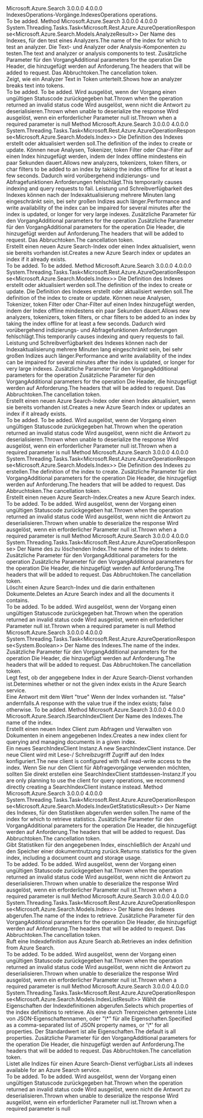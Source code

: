 <Type Name="IIndexesOperations" FullName="Microsoft.Azure.Search.IIndexesOperations">
  <TypeSignature Language="C#" Value="public interface IIndexesOperations" />
  <TypeSignature Language="ILAsm" Value=".class public interface auto ansi abstract IIndexesOperations" />
  <TypeSignature Language="DocId" Value="T:Microsoft.Azure.Search.IIndexesOperations" />
  <TypeSignature Language="VB.NET" Value="Public Interface IIndexesOperations" />
  <TypeSignature Language="F#" Value="type IIndexesOperations = interface" />
  <AssemblyInfo>
    <AssemblyName>Microsoft.Azure.Search</AssemblyName>
    <AssemblyVersion>3.0.0.0</AssemblyVersion>
    <AssemblyVersion>4.0.0.0</AssemblyVersion>
  </AssemblyInfo>
  <Interfaces />
  <Docs>
    <summary>
            <span data-ttu-id="3aaa5-101">IndexesOperations-Vorgänge.</span><span class="sxs-lookup"><span data-stu-id="3aaa5-101">IndexesOperations operations.</span></span>
            </summary>
    <remarks>To be added.</remarks>
  </Docs>
  <Members>
    <Member MemberName="AnalyzeWithHttpMessagesAsync">
      <MemberSignature Language="C#" Value="public System.Threading.Tasks.Task&lt;Microsoft.Rest.Azure.AzureOperationResponse&lt;Microsoft.Azure.Search.Models.AnalyzeResult&gt;&gt; AnalyzeWithHttpMessagesAsync (string indexName, Microsoft.Azure.Search.Models.AnalyzeRequest request, Microsoft.Azure.Search.Models.SearchRequestOptions searchRequestOptions = null, System.Collections.Generic.Dictionary&lt;string,System.Collections.Generic.List&lt;string&gt;&gt; customHeaders = null, System.Threading.CancellationToken cancellationToken = null);" />
      <MemberSignature Language="ILAsm" Value=".method public hidebysig newslot virtual instance class System.Threading.Tasks.Task`1&lt;class Microsoft.Rest.Azure.AzureOperationResponse`1&lt;class Microsoft.Azure.Search.Models.AnalyzeResult&gt;&gt; AnalyzeWithHttpMessagesAsync(string indexName, class Microsoft.Azure.Search.Models.AnalyzeRequest request, class Microsoft.Azure.Search.Models.SearchRequestOptions searchRequestOptions, class System.Collections.Generic.Dictionary`2&lt;string, class System.Collections.Generic.List`1&lt;string&gt;&gt; customHeaders, valuetype System.Threading.CancellationToken cancellationToken) cil managed" />
      <MemberSignature Language="DocId" Value="M:Microsoft.Azure.Search.IIndexesOperations.AnalyzeWithHttpMessagesAsync(System.String,Microsoft.Azure.Search.Models.AnalyzeRequest,Microsoft.Azure.Search.Models.SearchRequestOptions,System.Collections.Generic.Dictionary{System.String,System.Collections.Generic.List{System.String}},System.Threading.CancellationToken)" />
      <MemberSignature Language="F#" Value="abstract member AnalyzeWithHttpMessagesAsync : string * Microsoft.Azure.Search.Models.AnalyzeRequest * Microsoft.Azure.Search.Models.SearchRequestOptions * System.Collections.Generic.Dictionary&lt;string, System.Collections.Generic.List&lt;string&gt;&gt; * System.Threading.CancellationToken -&gt; System.Threading.Tasks.Task&lt;Microsoft.Rest.Azure.AzureOperationResponse&lt;Microsoft.Azure.Search.Models.AnalyzeResult&gt;&gt;" Usage="iIndexesOperations.AnalyzeWithHttpMessagesAsync (indexName, request, searchRequestOptions, customHeaders, cancellationToken)" />
      <MemberType>Method</MemberType>
      <AssemblyInfo>
        <AssemblyName>Microsoft.Azure.Search</AssemblyName>
        <AssemblyVersion>3.0.0.0</AssemblyVersion>
        <AssemblyVersion>4.0.0.0</AssemblyVersion>
      </AssemblyInfo>
      <ReturnValue>
        <ReturnType>System.Threading.Tasks.Task&lt;Microsoft.Rest.Azure.AzureOperationResponse&lt;Microsoft.Azure.Search.Models.AnalyzeResult&gt;&gt;</ReturnType>
      </ReturnValue>
      <Parameters>
        <Parameter Name="indexName" Type="System.String" />
        <Parameter Name="request" Type="Microsoft.Azure.Search.Models.AnalyzeRequest" />
        <Parameter Name="searchRequestOptions" Type="Microsoft.Azure.Search.Models.SearchRequestOptions" />
        <Parameter Name="customHeaders" Type="System.Collections.Generic.Dictionary&lt;System.String,System.Collections.Generic.List&lt;System.String&gt;&gt;" />
        <Parameter Name="cancellationToken" Type="System.Threading.CancellationToken" />
      </Parameters>
      <Docs>
        <param name="indexName">
            <span data-ttu-id="3aaa5-102">Der Name des Indexes, für den test eines Analyzers.</span><span class="sxs-lookup"><span data-stu-id="3aaa5-102">The name of the index for which to test an analyzer.</span></span>
            </param>
        <param name="request">
            <span data-ttu-id="3aaa5-103">Die Text- und Analyzer oder Analysis-Komponenten zu testen.</span><span class="sxs-lookup"><span data-stu-id="3aaa5-103">The text and analyzer or analysis components to test.</span></span>
            </param>
        <param name="searchRequestOptions">
            <span data-ttu-id="3aaa5-104">Zusätzliche Parameter für den Vorgang</span><span class="sxs-lookup"><span data-stu-id="3aaa5-104">Additional parameters for the operation</span></span>
            </param>
        <param name="customHeaders">
            <span data-ttu-id="3aaa5-105">Die Header, die hinzugefügt werden auf Anforderung.</span><span class="sxs-lookup"><span data-stu-id="3aaa5-105">The headers that will be added to request.</span></span>
            </param>
        <param name="cancellationToken">
            <span data-ttu-id="3aaa5-106">Das Abbruchtoken.</span><span class="sxs-lookup"><span data-stu-id="3aaa5-106">The cancellation token.</span></span>
            </param>
        <summary>
            <span data-ttu-id="3aaa5-107">Zeigt, wie ein Analyzer Text in Token unterteilt.</span><span class="sxs-lookup"><span data-stu-id="3aaa5-107">Shows how an analyzer breaks text into tokens.</span></span>
            <see href="https://docs.microsoft.com/rest/api/searchservice/test-analyzer" /></summary>
        <returns>To be added.</returns>
        <remarks>To be added.</remarks>
        <exception cref="T:Microsoft.Rest.Azure.CloudException">
            <span data-ttu-id="3aaa5-108">Wird ausgelöst, wenn der Vorgang einen ungültigen Statuscode zurückgegeben hat.</span><span class="sxs-lookup"><span data-stu-id="3aaa5-108">Thrown when the operation returned an invalid status code</span></span>
            </exception>
        <exception cref="T:Microsoft.Rest.SerializationException">
            <span data-ttu-id="3aaa5-109">Wird ausgelöst, wenn nicht die Antwort zu deserialisieren.</span><span class="sxs-lookup"><span data-stu-id="3aaa5-109">Thrown when unable to deserialize the response</span></span>
            </exception>
        <exception cref="T:Microsoft.Rest.ValidationException">
            <span data-ttu-id="3aaa5-110">Wird ausgelöst, wenn ein erforderlicher Parameter null ist.</span><span class="sxs-lookup"><span data-stu-id="3aaa5-110">Thrown when a required parameter is null</span></span>
            </exception>
      </Docs>
    </Member>
    <Member MemberName="CreateOrUpdateWithHttpMessagesAsync">
      <MemberSignature Language="C#" Value="public System.Threading.Tasks.Task&lt;Microsoft.Rest.Azure.AzureOperationResponse&lt;Microsoft.Azure.Search.Models.Index&gt;&gt; CreateOrUpdateWithHttpMessagesAsync (Microsoft.Azure.Search.Models.Index index, Nullable&lt;bool&gt; allowIndexDowntime = null, Microsoft.Azure.Search.Models.SearchRequestOptions searchRequestOptions = null, Microsoft.Azure.Search.Models.AccessCondition accessCondition = null, System.Collections.Generic.Dictionary&lt;string,System.Collections.Generic.List&lt;string&gt;&gt; customHeaders = null, System.Threading.CancellationToken cancellationToken = null);" />
      <MemberSignature Language="ILAsm" Value=".method public hidebysig newslot virtual instance class System.Threading.Tasks.Task`1&lt;class Microsoft.Rest.Azure.AzureOperationResponse`1&lt;class Microsoft.Azure.Search.Models.Index&gt;&gt; CreateOrUpdateWithHttpMessagesAsync(class Microsoft.Azure.Search.Models.Index index, valuetype System.Nullable`1&lt;bool&gt; allowIndexDowntime, class Microsoft.Azure.Search.Models.SearchRequestOptions searchRequestOptions, class Microsoft.Azure.Search.Models.AccessCondition accessCondition, class System.Collections.Generic.Dictionary`2&lt;string, class System.Collections.Generic.List`1&lt;string&gt;&gt; customHeaders, valuetype System.Threading.CancellationToken cancellationToken) cil managed" />
      <MemberSignature Language="DocId" Value="M:Microsoft.Azure.Search.IIndexesOperations.CreateOrUpdateWithHttpMessagesAsync(Microsoft.Azure.Search.Models.Index,System.Nullable{System.Boolean},Microsoft.Azure.Search.Models.SearchRequestOptions,Microsoft.Azure.Search.Models.AccessCondition,System.Collections.Generic.Dictionary{System.String,System.Collections.Generic.List{System.String}},System.Threading.CancellationToken)" />
      <MemberSignature Language="F#" Value="abstract member CreateOrUpdateWithHttpMessagesAsync : Microsoft.Azure.Search.Models.Index * Nullable&lt;bool&gt; * Microsoft.Azure.Search.Models.SearchRequestOptions * Microsoft.Azure.Search.Models.AccessCondition * System.Collections.Generic.Dictionary&lt;string, System.Collections.Generic.List&lt;string&gt;&gt; * System.Threading.CancellationToken -&gt; System.Threading.Tasks.Task&lt;Microsoft.Rest.Azure.AzureOperationResponse&lt;Microsoft.Azure.Search.Models.Index&gt;&gt;" Usage="iIndexesOperations.CreateOrUpdateWithHttpMessagesAsync (index, allowIndexDowntime, searchRequestOptions, accessCondition, customHeaders, cancellationToken)" />
      <MemberType>Method</MemberType>
      <AssemblyInfo>
        <AssemblyName>Microsoft.Azure.Search</AssemblyName>
        <AssemblyVersion>3.0.0.0</AssemblyVersion>
        <AssemblyVersion>4.0.0.0</AssemblyVersion>
      </AssemblyInfo>
      <ReturnValue>
        <ReturnType>System.Threading.Tasks.Task&lt;Microsoft.Rest.Azure.AzureOperationResponse&lt;Microsoft.Azure.Search.Models.Index&gt;&gt;</ReturnType>
      </ReturnValue>
      <Parameters>
        <Parameter Name="index" Type="Microsoft.Azure.Search.Models.Index" />
        <Parameter Name="allowIndexDowntime" Type="System.Nullable&lt;System.Boolean&gt;" />
        <Parameter Name="searchRequestOptions" Type="Microsoft.Azure.Search.Models.SearchRequestOptions" />
        <Parameter Name="accessCondition" Type="Microsoft.Azure.Search.Models.AccessCondition" />
        <Parameter Name="customHeaders" Type="System.Collections.Generic.Dictionary&lt;System.String,System.Collections.Generic.List&lt;System.String&gt;&gt;" />
        <Parameter Name="cancellationToken" Type="System.Threading.CancellationToken" />
      </Parameters>
      <Docs>
        <param name="index">
            <span data-ttu-id="3aaa5-111">Die Definition des Indexes erstellt oder aktualisiert werden soll.</span><span class="sxs-lookup"><span data-stu-id="3aaa5-111">The definition of the index to create or update.</span></span>
            </param>
        <param name="allowIndexDowntime">
            <span data-ttu-id="3aaa5-112">Können neue Analysen, Tokenizer, token Filter oder Char-Filter auf einen Index hinzugefügt werden, indem der Index offline mindestens ein paar Sekunden dauert.</span><span class="sxs-lookup"><span data-stu-id="3aaa5-112">Allows new analyzers, tokenizers, token filters, or char filters to be added to an index by taking the index offline for at least a few seconds.</span></span> <span data-ttu-id="3aaa5-113">Dadurch wird vorübergehend indizierungs- und Abfragefunktionen Anforderungen fehlschlägt.</span><span class="sxs-lookup"><span data-stu-id="3aaa5-113">This temporarily causes indexing and query requests to fail.</span></span> <span data-ttu-id="3aaa5-114">Leistung und Schreibverfügbarkeit des Indexes können nach der Indexaktualisierung mehrere Minuten lang eingeschränkt sein, bei sehr großen Indizes auch länger.</span><span class="sxs-lookup"><span data-stu-id="3aaa5-114">Performance and write availability of the index can be impaired for several minutes after the index is updated, or longer for very large indexes.</span></span>
            </param>
        <param name="searchRequestOptions">
            <span data-ttu-id="3aaa5-115">Zusätzliche Parameter für den Vorgang</span><span class="sxs-lookup"><span data-stu-id="3aaa5-115">Additional parameters for the operation</span></span>
            </param>
        <param name="accessCondition">
            <span data-ttu-id="3aaa5-116">Zusätzliche Parameter für den Vorgang</span><span class="sxs-lookup"><span data-stu-id="3aaa5-116">Additional parameters for the operation</span></span>
            </param>
        <param name="customHeaders">
            <span data-ttu-id="3aaa5-117">Die Header, die hinzugefügt werden auf Anforderung.</span><span class="sxs-lookup"><span data-stu-id="3aaa5-117">The headers that will be added to request.</span></span>
            </param>
        <param name="cancellationToken">
            <span data-ttu-id="3aaa5-118">Das Abbruchtoken.</span><span class="sxs-lookup"><span data-stu-id="3aaa5-118">The cancellation token.</span></span>
            </param>
        <summary>
            <span data-ttu-id="3aaa5-119">Erstellt einen neuen Azure Search-Index oder einen Index aktualisiert, wenn sie bereits vorhanden ist.</span><span class="sxs-lookup"><span data-stu-id="3aaa5-119">Creates a new Azure Search index or updates an index if it already exists.</span></span>
            </summary>
        <returns>To be added.</returns>
        <remarks>To be added.</remarks>
      </Docs>
    </Member>
    <Member MemberName="CreateOrUpdateWithHttpMessagesAsync">
      <MemberSignature Language="C#" Value="public System.Threading.Tasks.Task&lt;Microsoft.Rest.Azure.AzureOperationResponse&lt;Microsoft.Azure.Search.Models.Index&gt;&gt; CreateOrUpdateWithHttpMessagesAsync (string indexName, Microsoft.Azure.Search.Models.Index index, Nullable&lt;bool&gt; allowIndexDowntime = null, Microsoft.Azure.Search.Models.SearchRequestOptions searchRequestOptions = null, Microsoft.Azure.Search.Models.AccessCondition accessCondition = null, System.Collections.Generic.Dictionary&lt;string,System.Collections.Generic.List&lt;string&gt;&gt; customHeaders = null, System.Threading.CancellationToken cancellationToken = null);" />
      <MemberSignature Language="ILAsm" Value=".method public hidebysig newslot virtual instance class System.Threading.Tasks.Task`1&lt;class Microsoft.Rest.Azure.AzureOperationResponse`1&lt;class Microsoft.Azure.Search.Models.Index&gt;&gt; CreateOrUpdateWithHttpMessagesAsync(string indexName, class Microsoft.Azure.Search.Models.Index index, valuetype System.Nullable`1&lt;bool&gt; allowIndexDowntime, class Microsoft.Azure.Search.Models.SearchRequestOptions searchRequestOptions, class Microsoft.Azure.Search.Models.AccessCondition accessCondition, class System.Collections.Generic.Dictionary`2&lt;string, class System.Collections.Generic.List`1&lt;string&gt;&gt; customHeaders, valuetype System.Threading.CancellationToken cancellationToken) cil managed" />
      <MemberSignature Language="DocId" Value="M:Microsoft.Azure.Search.IIndexesOperations.CreateOrUpdateWithHttpMessagesAsync(System.String,Microsoft.Azure.Search.Models.Index,System.Nullable{System.Boolean},Microsoft.Azure.Search.Models.SearchRequestOptions,Microsoft.Azure.Search.Models.AccessCondition,System.Collections.Generic.Dictionary{System.String,System.Collections.Generic.List{System.String}},System.Threading.CancellationToken)" />
      <MemberSignature Language="F#" Value="abstract member CreateOrUpdateWithHttpMessagesAsync : string * Microsoft.Azure.Search.Models.Index * Nullable&lt;bool&gt; * Microsoft.Azure.Search.Models.SearchRequestOptions * Microsoft.Azure.Search.Models.AccessCondition * System.Collections.Generic.Dictionary&lt;string, System.Collections.Generic.List&lt;string&gt;&gt; * System.Threading.CancellationToken -&gt; System.Threading.Tasks.Task&lt;Microsoft.Rest.Azure.AzureOperationResponse&lt;Microsoft.Azure.Search.Models.Index&gt;&gt;" Usage="iIndexesOperations.CreateOrUpdateWithHttpMessagesAsync (indexName, index, allowIndexDowntime, searchRequestOptions, accessCondition, customHeaders, cancellationToken)" />
      <MemberType>Method</MemberType>
      <AssemblyInfo>
        <AssemblyName>Microsoft.Azure.Search</AssemblyName>
        <AssemblyVersion>3.0.0.0</AssemblyVersion>
        <AssemblyVersion>4.0.0.0</AssemblyVersion>
      </AssemblyInfo>
      <ReturnValue>
        <ReturnType>System.Threading.Tasks.Task&lt;Microsoft.Rest.Azure.AzureOperationResponse&lt;Microsoft.Azure.Search.Models.Index&gt;&gt;</ReturnType>
      </ReturnValue>
      <Parameters>
        <Parameter Name="indexName" Type="System.String" />
        <Parameter Name="index" Type="Microsoft.Azure.Search.Models.Index" />
        <Parameter Name="allowIndexDowntime" Type="System.Nullable&lt;System.Boolean&gt;" />
        <Parameter Name="searchRequestOptions" Type="Microsoft.Azure.Search.Models.SearchRequestOptions" />
        <Parameter Name="accessCondition" Type="Microsoft.Azure.Search.Models.AccessCondition" />
        <Parameter Name="customHeaders" Type="System.Collections.Generic.Dictionary&lt;System.String,System.Collections.Generic.List&lt;System.String&gt;&gt;" />
        <Parameter Name="cancellationToken" Type="System.Threading.CancellationToken" />
      </Parameters>
      <Docs>
        <param name="indexName">
            <span data-ttu-id="3aaa5-120">Die Definition des Indexes erstellt oder aktualisiert werden soll.</span><span class="sxs-lookup"><span data-stu-id="3aaa5-120">The definition of the index to create or update.</span></span>
            </param>
        <param name="index">
            <span data-ttu-id="3aaa5-121">Die Definition des Indexes erstellt oder aktualisiert werden soll.</span><span class="sxs-lookup"><span data-stu-id="3aaa5-121">The definition of the index to create or update.</span></span>
            </param>
        <param name="allowIndexDowntime">
            <span data-ttu-id="3aaa5-122">Können neue Analysen, Tokenizer, token Filter oder Char-Filter auf einen Index hinzugefügt werden, indem der Index offline mindestens ein paar Sekunden dauert.</span><span class="sxs-lookup"><span data-stu-id="3aaa5-122">Allows new analyzers, tokenizers, token filters, or char filters to be added to an index by taking the index offline for at least a few seconds.</span></span> <span data-ttu-id="3aaa5-123">Dadurch wird vorübergehend indizierungs- und Abfragefunktionen Anforderungen fehlschlägt.</span><span class="sxs-lookup"><span data-stu-id="3aaa5-123">This temporarily causes indexing and query requests to fail.</span></span> <span data-ttu-id="3aaa5-124">Leistung und Schreibverfügbarkeit des Indexes können nach der Indexaktualisierung mehrere Minuten lang eingeschränkt sein, bei sehr großen Indizes auch länger.</span><span class="sxs-lookup"><span data-stu-id="3aaa5-124">Performance and write availability of the index can be impaired for several minutes after the index is updated, or longer for very large indexes.</span></span>
            </param>
        <param name="searchRequestOptions">
            <span data-ttu-id="3aaa5-125">Zusätzliche Parameter für den Vorgang</span><span class="sxs-lookup"><span data-stu-id="3aaa5-125">Additional parameters for the operation</span></span>
            </param>
        <param name="accessCondition">
            <span data-ttu-id="3aaa5-126">Zusätzliche Parameter für den Vorgang</span><span class="sxs-lookup"><span data-stu-id="3aaa5-126">Additional parameters for the operation</span></span>
            </param>
        <param name="customHeaders">
            <span data-ttu-id="3aaa5-127">Die Header, die hinzugefügt werden auf Anforderung.</span><span class="sxs-lookup"><span data-stu-id="3aaa5-127">The headers that will be added to request.</span></span>
            </param>
        <param name="cancellationToken">
            <span data-ttu-id="3aaa5-128">Das Abbruchtoken.</span><span class="sxs-lookup"><span data-stu-id="3aaa5-128">The cancellation token.</span></span>
            </param>
        <summary>
            <span data-ttu-id="3aaa5-129">Erstellt einen neuen Azure Search-Index oder einen Index aktualisiert, wenn sie bereits vorhanden ist.</span><span class="sxs-lookup"><span data-stu-id="3aaa5-129">Creates a new Azure Search index or updates an index if it already exists.</span></span>
            <see href="https://docs.microsoft.com/rest/api/searchservice/Update-Index" /></summary>
        <returns>To be added.</returns>
        <remarks>To be added.</remarks>
        <exception cref="T:Microsoft.Rest.Azure.CloudException">
            <span data-ttu-id="3aaa5-130">Wird ausgelöst, wenn der Vorgang einen ungültigen Statuscode zurückgegeben hat.</span><span class="sxs-lookup"><span data-stu-id="3aaa5-130">Thrown when the operation returned an invalid status code</span></span>
            </exception>
        <exception cref="T:Microsoft.Rest.SerializationException">
            <span data-ttu-id="3aaa5-131">Wird ausgelöst, wenn nicht die Antwort zu deserialisieren.</span><span class="sxs-lookup"><span data-stu-id="3aaa5-131">Thrown when unable to deserialize the response</span></span>
            </exception>
        <exception cref="T:Microsoft.Rest.ValidationException">
            <span data-ttu-id="3aaa5-132">Wird ausgelöst, wenn ein erforderlicher Parameter null ist.</span><span class="sxs-lookup"><span data-stu-id="3aaa5-132">Thrown when a required parameter is null</span></span>
            </exception>
      </Docs>
    </Member>
    <Member MemberName="CreateWithHttpMessagesAsync">
      <MemberSignature Language="C#" Value="public System.Threading.Tasks.Task&lt;Microsoft.Rest.Azure.AzureOperationResponse&lt;Microsoft.Azure.Search.Models.Index&gt;&gt; CreateWithHttpMessagesAsync (Microsoft.Azure.Search.Models.Index index, Microsoft.Azure.Search.Models.SearchRequestOptions searchRequestOptions = null, System.Collections.Generic.Dictionary&lt;string,System.Collections.Generic.List&lt;string&gt;&gt; customHeaders = null, System.Threading.CancellationToken cancellationToken = null);" />
      <MemberSignature Language="ILAsm" Value=".method public hidebysig newslot virtual instance class System.Threading.Tasks.Task`1&lt;class Microsoft.Rest.Azure.AzureOperationResponse`1&lt;class Microsoft.Azure.Search.Models.Index&gt;&gt; CreateWithHttpMessagesAsync(class Microsoft.Azure.Search.Models.Index index, class Microsoft.Azure.Search.Models.SearchRequestOptions searchRequestOptions, class System.Collections.Generic.Dictionary`2&lt;string, class System.Collections.Generic.List`1&lt;string&gt;&gt; customHeaders, valuetype System.Threading.CancellationToken cancellationToken) cil managed" />
      <MemberSignature Language="DocId" Value="M:Microsoft.Azure.Search.IIndexesOperations.CreateWithHttpMessagesAsync(Microsoft.Azure.Search.Models.Index,Microsoft.Azure.Search.Models.SearchRequestOptions,System.Collections.Generic.Dictionary{System.String,System.Collections.Generic.List{System.String}},System.Threading.CancellationToken)" />
      <MemberSignature Language="F#" Value="abstract member CreateWithHttpMessagesAsync : Microsoft.Azure.Search.Models.Index * Microsoft.Azure.Search.Models.SearchRequestOptions * System.Collections.Generic.Dictionary&lt;string, System.Collections.Generic.List&lt;string&gt;&gt; * System.Threading.CancellationToken -&gt; System.Threading.Tasks.Task&lt;Microsoft.Rest.Azure.AzureOperationResponse&lt;Microsoft.Azure.Search.Models.Index&gt;&gt;" Usage="iIndexesOperations.CreateWithHttpMessagesAsync (index, searchRequestOptions, customHeaders, cancellationToken)" />
      <MemberType>Method</MemberType>
      <AssemblyInfo>
        <AssemblyName>Microsoft.Azure.Search</AssemblyName>
        <AssemblyVersion>3.0.0.0</AssemblyVersion>
        <AssemblyVersion>4.0.0.0</AssemblyVersion>
      </AssemblyInfo>
      <ReturnValue>
        <ReturnType>System.Threading.Tasks.Task&lt;Microsoft.Rest.Azure.AzureOperationResponse&lt;Microsoft.Azure.Search.Models.Index&gt;&gt;</ReturnType>
      </ReturnValue>
      <Parameters>
        <Parameter Name="index" Type="Microsoft.Azure.Search.Models.Index" />
        <Parameter Name="searchRequestOptions" Type="Microsoft.Azure.Search.Models.SearchRequestOptions" />
        <Parameter Name="customHeaders" Type="System.Collections.Generic.Dictionary&lt;System.String,System.Collections.Generic.List&lt;System.String&gt;&gt;" />
        <Parameter Name="cancellationToken" Type="System.Threading.CancellationToken" />
      </Parameters>
      <Docs>
        <param name="index">
            <span data-ttu-id="3aaa5-133">Die Definition des Indexes zu erstellen.</span><span class="sxs-lookup"><span data-stu-id="3aaa5-133">The definition of the index to create.</span></span>
            </param>
        <param name="searchRequestOptions">
            <span data-ttu-id="3aaa5-134">Zusätzliche Parameter für den Vorgang</span><span class="sxs-lookup"><span data-stu-id="3aaa5-134">Additional parameters for the operation</span></span>
            </param>
        <param name="customHeaders">
            <span data-ttu-id="3aaa5-135">Die Header, die hinzugefügt werden auf Anforderung.</span><span class="sxs-lookup"><span data-stu-id="3aaa5-135">The headers that will be added to request.</span></span>
            </param>
        <param name="cancellationToken">
            <span data-ttu-id="3aaa5-136">Das Abbruchtoken.</span><span class="sxs-lookup"><span data-stu-id="3aaa5-136">The cancellation token.</span></span>
            </param>
        <summary>
            <span data-ttu-id="3aaa5-137">Erstellt einen neuen Azure Search-Index.</span><span class="sxs-lookup"><span data-stu-id="3aaa5-137">Creates a new Azure Search index.</span></span>
            <see href="https://docs.microsoft.com/rest/api/searchservice/Create-Index" /></summary>
        <returns>To be added.</returns>
        <remarks>To be added.</remarks>
        <exception cref="T:Microsoft.Rest.Azure.CloudException">
            <span data-ttu-id="3aaa5-138">Wird ausgelöst, wenn der Vorgang einen ungültigen Statuscode zurückgegeben hat.</span><span class="sxs-lookup"><span data-stu-id="3aaa5-138">Thrown when the operation returned an invalid status code</span></span>
            </exception>
        <exception cref="T:Microsoft.Rest.SerializationException">
            <span data-ttu-id="3aaa5-139">Wird ausgelöst, wenn nicht die Antwort zu deserialisieren.</span><span class="sxs-lookup"><span data-stu-id="3aaa5-139">Thrown when unable to deserialize the response</span></span>
            </exception>
        <exception cref="T:Microsoft.Rest.ValidationException">
            <span data-ttu-id="3aaa5-140">Wird ausgelöst, wenn ein erforderlicher Parameter null ist.</span><span class="sxs-lookup"><span data-stu-id="3aaa5-140">Thrown when a required parameter is null</span></span>
            </exception>
      </Docs>
    </Member>
    <Member MemberName="DeleteWithHttpMessagesAsync">
      <MemberSignature Language="C#" Value="public System.Threading.Tasks.Task&lt;Microsoft.Rest.Azure.AzureOperationResponse&gt; DeleteWithHttpMessagesAsync (string indexName, Microsoft.Azure.Search.Models.SearchRequestOptions searchRequestOptions = null, Microsoft.Azure.Search.Models.AccessCondition accessCondition = null, System.Collections.Generic.Dictionary&lt;string,System.Collections.Generic.List&lt;string&gt;&gt; customHeaders = null, System.Threading.CancellationToken cancellationToken = null);" />
      <MemberSignature Language="ILAsm" Value=".method public hidebysig newslot virtual instance class System.Threading.Tasks.Task`1&lt;class Microsoft.Rest.Azure.AzureOperationResponse&gt; DeleteWithHttpMessagesAsync(string indexName, class Microsoft.Azure.Search.Models.SearchRequestOptions searchRequestOptions, class Microsoft.Azure.Search.Models.AccessCondition accessCondition, class System.Collections.Generic.Dictionary`2&lt;string, class System.Collections.Generic.List`1&lt;string&gt;&gt; customHeaders, valuetype System.Threading.CancellationToken cancellationToken) cil managed" />
      <MemberSignature Language="DocId" Value="M:Microsoft.Azure.Search.IIndexesOperations.DeleteWithHttpMessagesAsync(System.String,Microsoft.Azure.Search.Models.SearchRequestOptions,Microsoft.Azure.Search.Models.AccessCondition,System.Collections.Generic.Dictionary{System.String,System.Collections.Generic.List{System.String}},System.Threading.CancellationToken)" />
      <MemberSignature Language="F#" Value="abstract member DeleteWithHttpMessagesAsync : string * Microsoft.Azure.Search.Models.SearchRequestOptions * Microsoft.Azure.Search.Models.AccessCondition * System.Collections.Generic.Dictionary&lt;string, System.Collections.Generic.List&lt;string&gt;&gt; * System.Threading.CancellationToken -&gt; System.Threading.Tasks.Task&lt;Microsoft.Rest.Azure.AzureOperationResponse&gt;" Usage="iIndexesOperations.DeleteWithHttpMessagesAsync (indexName, searchRequestOptions, accessCondition, customHeaders, cancellationToken)" />
      <MemberType>Method</MemberType>
      <AssemblyInfo>
        <AssemblyName>Microsoft.Azure.Search</AssemblyName>
        <AssemblyVersion>3.0.0.0</AssemblyVersion>
        <AssemblyVersion>4.0.0.0</AssemblyVersion>
      </AssemblyInfo>
      <ReturnValue>
        <ReturnType>System.Threading.Tasks.Task&lt;Microsoft.Rest.Azure.AzureOperationResponse&gt;</ReturnType>
      </ReturnValue>
      <Parameters>
        <Parameter Name="indexName" Type="System.String" />
        <Parameter Name="searchRequestOptions" Type="Microsoft.Azure.Search.Models.SearchRequestOptions" />
        <Parameter Name="accessCondition" Type="Microsoft.Azure.Search.Models.AccessCondition" />
        <Parameter Name="customHeaders" Type="System.Collections.Generic.Dictionary&lt;System.String,System.Collections.Generic.List&lt;System.String&gt;&gt;" />
        <Parameter Name="cancellationToken" Type="System.Threading.CancellationToken" />
      </Parameters>
      <Docs>
        <param name="indexName">
            <span data-ttu-id="3aaa5-141">Der Name des zu löschenden Index.</span><span class="sxs-lookup"><span data-stu-id="3aaa5-141">The name of the index to delete.</span></span>
            </param>
        <param name="searchRequestOptions">
            <span data-ttu-id="3aaa5-142">Zusätzliche Parameter für den Vorgang</span><span class="sxs-lookup"><span data-stu-id="3aaa5-142">Additional parameters for the operation</span></span>
            </param>
        <param name="accessCondition">
            <span data-ttu-id="3aaa5-143">Zusätzliche Parameter für den Vorgang</span><span class="sxs-lookup"><span data-stu-id="3aaa5-143">Additional parameters for the operation</span></span>
            </param>
        <param name="customHeaders">
            <span data-ttu-id="3aaa5-144">Die Header, die hinzugefügt werden auf Anforderung.</span><span class="sxs-lookup"><span data-stu-id="3aaa5-144">The headers that will be added to request.</span></span>
            </param>
        <param name="cancellationToken">
            <span data-ttu-id="3aaa5-145">Das Abbruchtoken.</span><span class="sxs-lookup"><span data-stu-id="3aaa5-145">The cancellation token.</span></span>
            </param>
        <summary>
            <span data-ttu-id="3aaa5-146">Löscht einen Azure Search-Index und die darin enthaltenen Dokumente.</span><span class="sxs-lookup"><span data-stu-id="3aaa5-146">Deletes an Azure Search index and all the documents it contains.</span></span>
            <see href="https://docs.microsoft.com/rest/api/searchservice/Delete-Index" /></summary>
        <returns>To be added.</returns>
        <remarks>To be added.</remarks>
        <exception cref="T:Microsoft.Rest.Azure.CloudException">
            <span data-ttu-id="3aaa5-147">Wird ausgelöst, wenn der Vorgang einen ungültigen Statuscode zurückgegeben hat.</span><span class="sxs-lookup"><span data-stu-id="3aaa5-147">Thrown when the operation returned an invalid status code</span></span>
            </exception>
        <exception cref="T:Microsoft.Rest.ValidationException">
            <span data-ttu-id="3aaa5-148">Wird ausgelöst, wenn ein erforderlicher Parameter null ist.</span><span class="sxs-lookup"><span data-stu-id="3aaa5-148">Thrown when a required parameter is null</span></span>
            </exception>
      </Docs>
    </Member>
    <Member MemberName="ExistsWithHttpMessagesAsync">
      <MemberSignature Language="C#" Value="public System.Threading.Tasks.Task&lt;Microsoft.Rest.Azure.AzureOperationResponse&lt;bool&gt;&gt; ExistsWithHttpMessagesAsync (string indexName, Microsoft.Azure.Search.Models.SearchRequestOptions searchRequestOptions = null, System.Collections.Generic.Dictionary&lt;string,System.Collections.Generic.List&lt;string&gt;&gt; customHeaders = null, System.Threading.CancellationToken cancellationToken = null);" />
      <MemberSignature Language="ILAsm" Value=".method public hidebysig newslot virtual instance class System.Threading.Tasks.Task`1&lt;class Microsoft.Rest.Azure.AzureOperationResponse`1&lt;bool&gt;&gt; ExistsWithHttpMessagesAsync(string indexName, class Microsoft.Azure.Search.Models.SearchRequestOptions searchRequestOptions, class System.Collections.Generic.Dictionary`2&lt;string, class System.Collections.Generic.List`1&lt;string&gt;&gt; customHeaders, valuetype System.Threading.CancellationToken cancellationToken) cil managed" />
      <MemberSignature Language="DocId" Value="M:Microsoft.Azure.Search.IIndexesOperations.ExistsWithHttpMessagesAsync(System.String,Microsoft.Azure.Search.Models.SearchRequestOptions,System.Collections.Generic.Dictionary{System.String,System.Collections.Generic.List{System.String}},System.Threading.CancellationToken)" />
      <MemberSignature Language="F#" Value="abstract member ExistsWithHttpMessagesAsync : string * Microsoft.Azure.Search.Models.SearchRequestOptions * System.Collections.Generic.Dictionary&lt;string, System.Collections.Generic.List&lt;string&gt;&gt; * System.Threading.CancellationToken -&gt; System.Threading.Tasks.Task&lt;Microsoft.Rest.Azure.AzureOperationResponse&lt;bool&gt;&gt;" Usage="iIndexesOperations.ExistsWithHttpMessagesAsync (indexName, searchRequestOptions, customHeaders, cancellationToken)" />
      <MemberType>Method</MemberType>
      <AssemblyInfo>
        <AssemblyName>Microsoft.Azure.Search</AssemblyName>
        <AssemblyVersion>3.0.0.0</AssemblyVersion>
        <AssemblyVersion>4.0.0.0</AssemblyVersion>
      </AssemblyInfo>
      <ReturnValue>
        <ReturnType>System.Threading.Tasks.Task&lt;Microsoft.Rest.Azure.AzureOperationResponse&lt;System.Boolean&gt;&gt;</ReturnType>
      </ReturnValue>
      <Parameters>
        <Parameter Name="indexName" Type="System.String" />
        <Parameter Name="searchRequestOptions" Type="Microsoft.Azure.Search.Models.SearchRequestOptions" />
        <Parameter Name="customHeaders" Type="System.Collections.Generic.Dictionary&lt;System.String,System.Collections.Generic.List&lt;System.String&gt;&gt;" />
        <Parameter Name="cancellationToken" Type="System.Threading.CancellationToken" />
      </Parameters>
      <Docs>
        <param name="indexName">
            <span data-ttu-id="3aaa5-149">Der Name des Indexes.</span><span class="sxs-lookup"><span data-stu-id="3aaa5-149">The name of the index.</span></span>
            </param>
        <param name="searchRequestOptions">
            <span data-ttu-id="3aaa5-150">Zusätzliche Parameter für den Vorgang</span><span class="sxs-lookup"><span data-stu-id="3aaa5-150">Additional parameters for the operation</span></span>
            </param>
        <param name="customHeaders">
            <span data-ttu-id="3aaa5-151">Die Header, die hinzugefügt werden auf Anforderung.</span><span class="sxs-lookup"><span data-stu-id="3aaa5-151">The headers that will be added to request.</span></span>
            </param>
        <param name="cancellationToken">
            <span data-ttu-id="3aaa5-152">Das Abbruchtoken.</span><span class="sxs-lookup"><span data-stu-id="3aaa5-152">The cancellation token.</span></span>
            </param>
        <summary>
            <span data-ttu-id="3aaa5-153">Legt fest, ob der angegebene Index in der Azure Search-Dienst vorhanden ist.</span><span class="sxs-lookup"><span data-stu-id="3aaa5-153">Determines whether or not the given index exists in the Azure Search service.</span></span>
            </summary>
        <returns>
            <span data-ttu-id="3aaa5-154">Eine Antwort mit dem Wert <c>"true"</c> Wenn der Index vorhanden ist. <c>"false"</c> andernfalls.</span><span class="sxs-lookup"><span data-stu-id="3aaa5-154">A response with the value <c>true</c> if the index exists; <c>false</c> otherwise.</span></span>
            </returns>
        <remarks>To be added.</remarks>
      </Docs>
    </Member>
    <Member MemberName="GetClient">
      <MemberSignature Language="C#" Value="public Microsoft.Azure.Search.ISearchIndexClient GetClient (string indexName);" />
      <MemberSignature Language="ILAsm" Value=".method public hidebysig newslot virtual instance class Microsoft.Azure.Search.ISearchIndexClient GetClient(string indexName) cil managed" />
      <MemberSignature Language="DocId" Value="M:Microsoft.Azure.Search.IIndexesOperations.GetClient(System.String)" />
      <MemberSignature Language="VB.NET" Value="Public Function GetClient (indexName As String) As ISearchIndexClient" />
      <MemberSignature Language="F#" Value="abstract member GetClient : string -&gt; Microsoft.Azure.Search.ISearchIndexClient" Usage="iIndexesOperations.GetClient indexName" />
      <MemberType>Method</MemberType>
      <AssemblyInfo>
        <AssemblyName>Microsoft.Azure.Search</AssemblyName>
        <AssemblyVersion>3.0.0.0</AssemblyVersion>
        <AssemblyVersion>4.0.0.0</AssemblyVersion>
      </AssemblyInfo>
      <ReturnValue>
        <ReturnType>Microsoft.Azure.Search.ISearchIndexClient</ReturnType>
      </ReturnValue>
      <Parameters>
        <Parameter Name="indexName" Type="System.String" />
      </Parameters>
      <Docs>
        <param name="indexName"><span data-ttu-id="3aaa5-155">Der Name des Indexes.</span><span class="sxs-lookup"><span data-stu-id="3aaa5-155">The name of the index.</span></span></param>
        <summary>
            <span data-ttu-id="3aaa5-156">Erstellt einen neuen Index Client zum Abfragen und Verwalten von Dokumenten in einem angegebenen Index.</span><span class="sxs-lookup"><span data-stu-id="3aaa5-156">Creates a new index client for querying and managing documents in a given index.</span></span>
            </summary>
        <returns><span data-ttu-id="3aaa5-157">Ein neues <c cref="T:Microsoft.Azure.Search.SearchIndexClient">SearchIndexClient</c> Instanz.</span><span class="sxs-lookup"><span data-stu-id="3aaa5-157">A new <c cref="T:Microsoft.Azure.Search.SearchIndexClient">SearchIndexClient</c> instance.</span></span></returns>
        <remarks>
            <span data-ttu-id="3aaa5-158">Der neue Client wird mit Lese-/ Schreibzugriff Zugriff auf den Index konfiguriert.</span><span class="sxs-lookup"><span data-stu-id="3aaa5-158">The new client is configured with full read-write access to the index.</span></span> <span data-ttu-id="3aaa5-159">Wenn Sie nur den Client für Abfragevorgänge verwenden möchten, sollten Sie direkt erstellen eine <c cref="T:Microsoft.Azure.Search.SearchIndexClient">SearchIndexClient</c> stattdessen-Instanz.</span><span class="sxs-lookup"><span data-stu-id="3aaa5-159">If you are only planning to use the client for query operations, we recommend directly creating a <c cref="T:Microsoft.Azure.Search.SearchIndexClient">SearchIndexClient</c> instance instead.</span></span>
            </remarks>
      </Docs>
    </Member>
    <Member MemberName="GetStatisticsWithHttpMessagesAsync">
      <MemberSignature Language="C#" Value="public System.Threading.Tasks.Task&lt;Microsoft.Rest.Azure.AzureOperationResponse&lt;Microsoft.Azure.Search.Models.IndexGetStatisticsResult&gt;&gt; GetStatisticsWithHttpMessagesAsync (string indexName, Microsoft.Azure.Search.Models.SearchRequestOptions searchRequestOptions = null, System.Collections.Generic.Dictionary&lt;string,System.Collections.Generic.List&lt;string&gt;&gt; customHeaders = null, System.Threading.CancellationToken cancellationToken = null);" />
      <MemberSignature Language="ILAsm" Value=".method public hidebysig newslot virtual instance class System.Threading.Tasks.Task`1&lt;class Microsoft.Rest.Azure.AzureOperationResponse`1&lt;class Microsoft.Azure.Search.Models.IndexGetStatisticsResult&gt;&gt; GetStatisticsWithHttpMessagesAsync(string indexName, class Microsoft.Azure.Search.Models.SearchRequestOptions searchRequestOptions, class System.Collections.Generic.Dictionary`2&lt;string, class System.Collections.Generic.List`1&lt;string&gt;&gt; customHeaders, valuetype System.Threading.CancellationToken cancellationToken) cil managed" />
      <MemberSignature Language="DocId" Value="M:Microsoft.Azure.Search.IIndexesOperations.GetStatisticsWithHttpMessagesAsync(System.String,Microsoft.Azure.Search.Models.SearchRequestOptions,System.Collections.Generic.Dictionary{System.String,System.Collections.Generic.List{System.String}},System.Threading.CancellationToken)" />
      <MemberSignature Language="F#" Value="abstract member GetStatisticsWithHttpMessagesAsync : string * Microsoft.Azure.Search.Models.SearchRequestOptions * System.Collections.Generic.Dictionary&lt;string, System.Collections.Generic.List&lt;string&gt;&gt; * System.Threading.CancellationToken -&gt; System.Threading.Tasks.Task&lt;Microsoft.Rest.Azure.AzureOperationResponse&lt;Microsoft.Azure.Search.Models.IndexGetStatisticsResult&gt;&gt;" Usage="iIndexesOperations.GetStatisticsWithHttpMessagesAsync (indexName, searchRequestOptions, customHeaders, cancellationToken)" />
      <MemberType>Method</MemberType>
      <AssemblyInfo>
        <AssemblyName>Microsoft.Azure.Search</AssemblyName>
        <AssemblyVersion>3.0.0.0</AssemblyVersion>
        <AssemblyVersion>4.0.0.0</AssemblyVersion>
      </AssemblyInfo>
      <ReturnValue>
        <ReturnType>System.Threading.Tasks.Task&lt;Microsoft.Rest.Azure.AzureOperationResponse&lt;Microsoft.Azure.Search.Models.IndexGetStatisticsResult&gt;&gt;</ReturnType>
      </ReturnValue>
      <Parameters>
        <Parameter Name="indexName" Type="System.String" />
        <Parameter Name="searchRequestOptions" Type="Microsoft.Azure.Search.Models.SearchRequestOptions" />
        <Parameter Name="customHeaders" Type="System.Collections.Generic.Dictionary&lt;System.String,System.Collections.Generic.List&lt;System.String&gt;&gt;" />
        <Parameter Name="cancellationToken" Type="System.Threading.CancellationToken" />
      </Parameters>
      <Docs>
        <param name="indexName">
            <span data-ttu-id="3aaa5-160">Der Name des Indexes, für den Statistiken abgerufen werden sollen.</span><span class="sxs-lookup"><span data-stu-id="3aaa5-160">The name of the index for which to retrieve statistics.</span></span>
            </param>
        <param name="searchRequestOptions">
            <span data-ttu-id="3aaa5-161">Zusätzliche Parameter für den Vorgang</span><span class="sxs-lookup"><span data-stu-id="3aaa5-161">Additional parameters for the operation</span></span>
            </param>
        <param name="customHeaders">
            <span data-ttu-id="3aaa5-162">Die Header, die hinzugefügt werden auf Anforderung.</span><span class="sxs-lookup"><span data-stu-id="3aaa5-162">The headers that will be added to request.</span></span>
            </param>
        <param name="cancellationToken">
            <span data-ttu-id="3aaa5-163">Das Abbruchtoken.</span><span class="sxs-lookup"><span data-stu-id="3aaa5-163">The cancellation token.</span></span>
            </param>
        <summary>
            <span data-ttu-id="3aaa5-164">Gibt Statistiken für den angegebenen Index, einschließlich der Anzahl und den Speicher einer dokumentnutzung zurück.</span><span class="sxs-lookup"><span data-stu-id="3aaa5-164">Returns statistics for the given index, including a document count and storage usage.</span></span>
            <see href="https://docs.microsoft.com/rest/api/searchservice/Get-Index-Statistics" /></summary>
        <returns>To be added.</returns>
        <remarks>To be added.</remarks>
        <exception cref="T:Microsoft.Rest.Azure.CloudException">
            <span data-ttu-id="3aaa5-165">Wird ausgelöst, wenn der Vorgang einen ungültigen Statuscode zurückgegeben hat.</span><span class="sxs-lookup"><span data-stu-id="3aaa5-165">Thrown when the operation returned an invalid status code</span></span>
            </exception>
        <exception cref="T:Microsoft.Rest.SerializationException">
            <span data-ttu-id="3aaa5-166">Wird ausgelöst, wenn nicht die Antwort zu deserialisieren.</span><span class="sxs-lookup"><span data-stu-id="3aaa5-166">Thrown when unable to deserialize the response</span></span>
            </exception>
        <exception cref="T:Microsoft.Rest.ValidationException">
            <span data-ttu-id="3aaa5-167">Wird ausgelöst, wenn ein erforderlicher Parameter null ist.</span><span class="sxs-lookup"><span data-stu-id="3aaa5-167">Thrown when a required parameter is null</span></span>
            </exception>
      </Docs>
    </Member>
    <Member MemberName="GetWithHttpMessagesAsync">
      <MemberSignature Language="C#" Value="public System.Threading.Tasks.Task&lt;Microsoft.Rest.Azure.AzureOperationResponse&lt;Microsoft.Azure.Search.Models.Index&gt;&gt; GetWithHttpMessagesAsync (string indexName, Microsoft.Azure.Search.Models.SearchRequestOptions searchRequestOptions = null, System.Collections.Generic.Dictionary&lt;string,System.Collections.Generic.List&lt;string&gt;&gt; customHeaders = null, System.Threading.CancellationToken cancellationToken = null);" />
      <MemberSignature Language="ILAsm" Value=".method public hidebysig newslot virtual instance class System.Threading.Tasks.Task`1&lt;class Microsoft.Rest.Azure.AzureOperationResponse`1&lt;class Microsoft.Azure.Search.Models.Index&gt;&gt; GetWithHttpMessagesAsync(string indexName, class Microsoft.Azure.Search.Models.SearchRequestOptions searchRequestOptions, class System.Collections.Generic.Dictionary`2&lt;string, class System.Collections.Generic.List`1&lt;string&gt;&gt; customHeaders, valuetype System.Threading.CancellationToken cancellationToken) cil managed" />
      <MemberSignature Language="DocId" Value="M:Microsoft.Azure.Search.IIndexesOperations.GetWithHttpMessagesAsync(System.String,Microsoft.Azure.Search.Models.SearchRequestOptions,System.Collections.Generic.Dictionary{System.String,System.Collections.Generic.List{System.String}},System.Threading.CancellationToken)" />
      <MemberSignature Language="F#" Value="abstract member GetWithHttpMessagesAsync : string * Microsoft.Azure.Search.Models.SearchRequestOptions * System.Collections.Generic.Dictionary&lt;string, System.Collections.Generic.List&lt;string&gt;&gt; * System.Threading.CancellationToken -&gt; System.Threading.Tasks.Task&lt;Microsoft.Rest.Azure.AzureOperationResponse&lt;Microsoft.Azure.Search.Models.Index&gt;&gt;" Usage="iIndexesOperations.GetWithHttpMessagesAsync (indexName, searchRequestOptions, customHeaders, cancellationToken)" />
      <MemberType>Method</MemberType>
      <AssemblyInfo>
        <AssemblyName>Microsoft.Azure.Search</AssemblyName>
        <AssemblyVersion>3.0.0.0</AssemblyVersion>
        <AssemblyVersion>4.0.0.0</AssemblyVersion>
      </AssemblyInfo>
      <ReturnValue>
        <ReturnType>System.Threading.Tasks.Task&lt;Microsoft.Rest.Azure.AzureOperationResponse&lt;Microsoft.Azure.Search.Models.Index&gt;&gt;</ReturnType>
      </ReturnValue>
      <Parameters>
        <Parameter Name="indexName" Type="System.String" />
        <Parameter Name="searchRequestOptions" Type="Microsoft.Azure.Search.Models.SearchRequestOptions" />
        <Parameter Name="customHeaders" Type="System.Collections.Generic.Dictionary&lt;System.String,System.Collections.Generic.List&lt;System.String&gt;&gt;" />
        <Parameter Name="cancellationToken" Type="System.Threading.CancellationToken" />
      </Parameters>
      <Docs>
        <param name="indexName">
            <span data-ttu-id="3aaa5-168">Der Name des Indexes abgerufen.</span><span class="sxs-lookup"><span data-stu-id="3aaa5-168">The name of the index to retrieve.</span></span>
            </param>
        <param name="searchRequestOptions">
            <span data-ttu-id="3aaa5-169">Zusätzliche Parameter für den Vorgang</span><span class="sxs-lookup"><span data-stu-id="3aaa5-169">Additional parameters for the operation</span></span>
            </param>
        <param name="customHeaders">
            <span data-ttu-id="3aaa5-170">Die Header, die hinzugefügt werden auf Anforderung.</span><span class="sxs-lookup"><span data-stu-id="3aaa5-170">The headers that will be added to request.</span></span>
            </param>
        <param name="cancellationToken">
            <span data-ttu-id="3aaa5-171">Das Abbruchtoken.</span><span class="sxs-lookup"><span data-stu-id="3aaa5-171">The cancellation token.</span></span>
            </param>
        <summary>
            <span data-ttu-id="3aaa5-172">Ruft eine Indexdefinition aus Azure Search ab.</span><span class="sxs-lookup"><span data-stu-id="3aaa5-172">Retrieves an index definition from Azure Search.</span></span>
            <see href="https://docs.microsoft.com/rest/api/searchservice/Get-Index" /></summary>
        <returns>To be added.</returns>
        <remarks>To be added.</remarks>
        <exception cref="T:Microsoft.Rest.Azure.CloudException">
            <span data-ttu-id="3aaa5-173">Wird ausgelöst, wenn der Vorgang einen ungültigen Statuscode zurückgegeben hat.</span><span class="sxs-lookup"><span data-stu-id="3aaa5-173">Thrown when the operation returned an invalid status code</span></span>
            </exception>
        <exception cref="T:Microsoft.Rest.SerializationException">
            <span data-ttu-id="3aaa5-174">Wird ausgelöst, wenn nicht die Antwort zu deserialisieren.</span><span class="sxs-lookup"><span data-stu-id="3aaa5-174">Thrown when unable to deserialize the response</span></span>
            </exception>
        <exception cref="T:Microsoft.Rest.ValidationException">
            <span data-ttu-id="3aaa5-175">Wird ausgelöst, wenn ein erforderlicher Parameter null ist.</span><span class="sxs-lookup"><span data-stu-id="3aaa5-175">Thrown when a required parameter is null</span></span>
            </exception>
      </Docs>
    </Member>
    <Member MemberName="ListWithHttpMessagesAsync">
      <MemberSignature Language="C#" Value="public System.Threading.Tasks.Task&lt;Microsoft.Rest.Azure.AzureOperationResponse&lt;Microsoft.Azure.Search.Models.IndexListResult&gt;&gt; ListWithHttpMessagesAsync (string select = null, Microsoft.Azure.Search.Models.SearchRequestOptions searchRequestOptions = null, System.Collections.Generic.Dictionary&lt;string,System.Collections.Generic.List&lt;string&gt;&gt; customHeaders = null, System.Threading.CancellationToken cancellationToken = null);" />
      <MemberSignature Language="ILAsm" Value=".method public hidebysig newslot virtual instance class System.Threading.Tasks.Task`1&lt;class Microsoft.Rest.Azure.AzureOperationResponse`1&lt;class Microsoft.Azure.Search.Models.IndexListResult&gt;&gt; ListWithHttpMessagesAsync(string select, class Microsoft.Azure.Search.Models.SearchRequestOptions searchRequestOptions, class System.Collections.Generic.Dictionary`2&lt;string, class System.Collections.Generic.List`1&lt;string&gt;&gt; customHeaders, valuetype System.Threading.CancellationToken cancellationToken) cil managed" />
      <MemberSignature Language="DocId" Value="M:Microsoft.Azure.Search.IIndexesOperations.ListWithHttpMessagesAsync(System.String,Microsoft.Azure.Search.Models.SearchRequestOptions,System.Collections.Generic.Dictionary{System.String,System.Collections.Generic.List{System.String}},System.Threading.CancellationToken)" />
      <MemberSignature Language="F#" Value="abstract member ListWithHttpMessagesAsync : string * Microsoft.Azure.Search.Models.SearchRequestOptions * System.Collections.Generic.Dictionary&lt;string, System.Collections.Generic.List&lt;string&gt;&gt; * System.Threading.CancellationToken -&gt; System.Threading.Tasks.Task&lt;Microsoft.Rest.Azure.AzureOperationResponse&lt;Microsoft.Azure.Search.Models.IndexListResult&gt;&gt;" Usage="iIndexesOperations.ListWithHttpMessagesAsync (select, searchRequestOptions, customHeaders, cancellationToken)" />
      <MemberType>Method</MemberType>
      <AssemblyInfo>
        <AssemblyName>Microsoft.Azure.Search</AssemblyName>
        <AssemblyVersion>3.0.0.0</AssemblyVersion>
        <AssemblyVersion>4.0.0.0</AssemblyVersion>
      </AssemblyInfo>
      <ReturnValue>
        <ReturnType>System.Threading.Tasks.Task&lt;Microsoft.Rest.Azure.AzureOperationResponse&lt;Microsoft.Azure.Search.Models.IndexListResult&gt;&gt;</ReturnType>
      </ReturnValue>
      <Parameters>
        <Parameter Name="select" Type="System.String" />
        <Parameter Name="searchRequestOptions" Type="Microsoft.Azure.Search.Models.SearchRequestOptions" />
        <Parameter Name="customHeaders" Type="System.Collections.Generic.Dictionary&lt;System.String,System.Collections.Generic.List&lt;System.String&gt;&gt;" />
        <Parameter Name="cancellationToken" Type="System.Threading.CancellationToken" />
      </Parameters>
      <Docs>
        <param name="select">
            <span data-ttu-id="3aaa5-176">Wählt die Eigenschaften der Indexdefinitionen abgerufen.</span><span class="sxs-lookup"><span data-stu-id="3aaa5-176">Selects which properties of the index definitions to retrieve.</span></span>
            <span data-ttu-id="3aaa5-177">Als eine durch Trennzeichen getrennte Liste von JSON-Eigenschaftennamen, oder "\*" für alle Eigenschaften.</span><span class="sxs-lookup"><span data-stu-id="3aaa5-177">Specified as a comma-separated list of JSON property names, or '\*' for all properties.</span></span> <span data-ttu-id="3aaa5-178">Der Standardwert ist alle Eigenschaften.</span><span class="sxs-lookup"><span data-stu-id="3aaa5-178">The default is all properties.</span></span>
            </param>
        <param name="searchRequestOptions">
            <span data-ttu-id="3aaa5-179">Zusätzliche Parameter für den Vorgang</span><span class="sxs-lookup"><span data-stu-id="3aaa5-179">Additional parameters for the operation</span></span>
            </param>
        <param name="customHeaders">
            <span data-ttu-id="3aaa5-180">Die Header, die hinzugefügt werden auf Anforderung.</span><span class="sxs-lookup"><span data-stu-id="3aaa5-180">The headers that will be added to request.</span></span>
            </param>
        <param name="cancellationToken">
            <span data-ttu-id="3aaa5-181">Das Abbruchtoken.</span><span class="sxs-lookup"><span data-stu-id="3aaa5-181">The cancellation token.</span></span>
            </param>
        <summary>
            <span data-ttu-id="3aaa5-182">Listet alle Indizes für einen Azure Search-Dienst verfügbar.</span><span class="sxs-lookup"><span data-stu-id="3aaa5-182">Lists all indexes available for an Azure Search service.</span></span>
            <see href="https://docs.microsoft.com/rest/api/searchservice/List-Indexes" /></summary>
        <returns>To be added.</returns>
        <remarks>To be added.</remarks>
        <exception cref="T:Microsoft.Rest.Azure.CloudException">
            <span data-ttu-id="3aaa5-183">Wird ausgelöst, wenn der Vorgang einen ungültigen Statuscode zurückgegeben hat.</span><span class="sxs-lookup"><span data-stu-id="3aaa5-183">Thrown when the operation returned an invalid status code</span></span>
            </exception>
        <exception cref="T:Microsoft.Rest.SerializationException">
            <span data-ttu-id="3aaa5-184">Wird ausgelöst, wenn nicht die Antwort zu deserialisieren.</span><span class="sxs-lookup"><span data-stu-id="3aaa5-184">Thrown when unable to deserialize the response</span></span>
            </exception>
        <exception cref="T:Microsoft.Rest.ValidationException">
            <span data-ttu-id="3aaa5-185">Wird ausgelöst, wenn ein erforderlicher Parameter null ist.</span><span class="sxs-lookup"><span data-stu-id="3aaa5-185">Thrown when a required parameter is null</span></span>
            </exception>
      </Docs>
    </Member>
  </Members>
</Type>